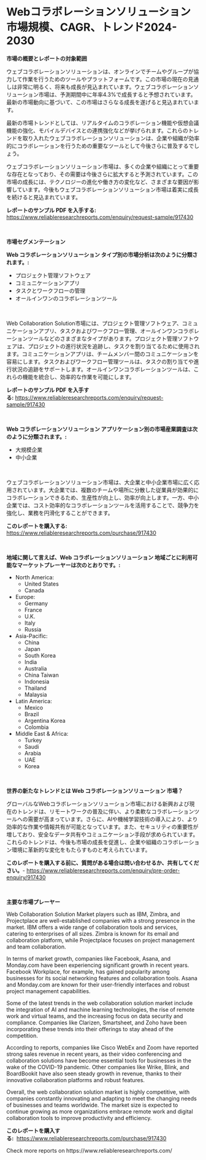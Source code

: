 <p><h1>Webコラボレーションソリューション市場規模、CAGR、トレンド2024-2030</h1></p><p><strong>市場の概要とレポートの対象範囲</strong></p>
<p><p>ウェブコラボレーションソリューションは、オンラインでチームやグループが協力して作業を行うためのツールやプラットフォームです。この市場の現在の見通しは非常に明るく、将来も成長が見込まれています。ウェブコラボレーションソリューション市場は、予測期間中に年率4.3%で成長すると予想されています。最新の市場動向に基づいて、この市場はさらなる成長を遂げると見込まれています。</p><p>最新の市場トレンドとしては、リアルタイムのコラボレーション機能や仮想会議機能の強化、モバイルデバイスとの連携強化などが挙げられます。これらのトレンドを取り入れたウェブコラボレーションソリューションは、企業や組織が効率的にコラボレーションを行うための重要なツールとして今後さらに普及するでしょう。</p><p>ウェブコラボレーションソリューション市場は、多くの企業や組織にとって重要な存在となっており、その需要は今後さらに拡大すると予測されています。この市場の成長には、テクノロジーの進化や働き方の変化など、さまざまな要因が影響しています。今後もウェブコラボレーションソリューション市場は着実に成長を続けると見込まれています。</p></p>
<p><strong>レポートのサンプル PDF を入手する:</strong> <a href="https://www.reliableresearchreports.com/enquiry/request-sample/917430">https://www.reliableresearchreports.com/enquiry/request-sample/917430</a></p>
<p>&nbsp;</p>
<p><strong>市場セグメンテーション</strong></p>
<p><strong>Web コラボレーションソリューション タイプ別の市場分析は次のように分類されます。:</strong></p>
<p><ul><li>プロジェクト管理ソフトウェア</li><li>コミュニケーションアプリ</li><li>タスクとワークフローの管理</li><li>オールインワンのコラボレーションツール</li></ul></p>
<p>&nbsp;</p>
<p><p>Web Collaboration Solution市場には、プロジェクト管理ソフトウェア、コミュニケーションアプリ、タスクおよびワークフロー管理、オールインワンコラボレーションツールなどのさまざまなタイプがあります。プロジェクト管理ソフトウェアは、プロジェクトの進行状況を追跡し、タスクを割り当てるために使用されます。コミュニケーションアプリは、チームメンバー間のコミュニケーションを容易にします。タスクおよびワークフロー管理ツールは、タスクの割り当てや進行状況の追跡をサポートします。オールインワンコラボレーションツールは、これらの機能を統合し、効率的な作業を可能にします。</p></p>
<p><strong>レポートのサンプル PDF を入手する:</strong>&nbsp;<a href="https://www.reliableresearchreports.com/enquiry/request-sample/917430">https://www.reliableresearchreports.com/enquiry/request-sample/917430</a></p>
<p>&nbsp;</p>
<p><strong> Web コラボレーションソリューション アプリケーション別の市場産業調査は次のように分類されます。:</strong></p>
<p><ul><li>大規模企業</li><li>中小企業</li></ul></p>
<p>&nbsp;</p>
<p><p>ウェブコラボレーションソリューション市場は、大企業と中小企業市場に広く応用されています。大企業では、複数のチームや場所に分散した従業員が効果的にコラボレーションできるため、生産性が向上し、効率が向上します。一方、中小企業では、コスト効率的なコラボレーションツールを活用することで、競争力を強化し、業務を円滑化することができます。</p></p>
<p><strong>このレポートを購入する:</strong>&nbsp; <a href="https://www.reliableresearchreports.com/purchase/917430">https://www.reliableresearchreports.com/purchase/917430</a></p>
<p>&nbsp;</p>
<p><strong>地域に関して言えば、Web コラボレーションソリューション 地域ごとに利用可能なマーケットプレーヤーは次のとおりです。:</strong></p>
<p><ul>
    <li>
        North America:
        <ul>
            <li>United States</li>
            <li>Canada</li>
        </ul>
    </li>
    <li>
        Europe:
        <ul>
            <li>Germany</li>
            <li>France</li>
            <li>U.K.</li>
            <li>Italy</li>
            <li>Russia</li>
        </ul>
    </li>
    <li>
        Asia-Pacific:
        <ul>
            <li>China</li>
            <li>Japan</li>
            <li>South Korea</li>
            <li>India</li>
            <li>Australia</li>
            <li>China Taiwan</li>
            <li>Indonesia</li>
            <li>Thailand</li>
            <li>Malaysia</li>
        </ul>
    </li>
    <li>
        Latin America:
        <ul>
            <li>Mexico</li>
            <li>Brazil</li>
            <li>Argentina Korea</li>
            <li>Colombia</li>
        </ul>
    </li>
    <li>
        Middle East & Africa:
        <ul>
            <li>Turkey</li>
            <li>Saudi</li>
            <li>Arabia</li>
            <li>UAE</li>
            <li>Korea</li>
        </ul>
    </li>
    </ul></p>
<p>&nbsp;</p>
<p><strong>世界の新たなトレンドとは Web コラボレーションソリューション 市場？</strong></p>
<p><p>グローバルなWebコラボレーションソリューション市場における新興および現在のトレンドは、リモートワークの普及に伴い、より柔軟なコラボレーションツールへの需要が高まっています。さらに、AIや機械学習技術の導入により、より効率的な作業や情報共有が可能となっています。また、セキュリティの重要性が増しており、安全なデータ共有やコミュニケーション手段が求められています。これらのトレンドは、今後も市場の成長を促進し、企業や組織のコラボレーション環境に革新的な変化をもたらすものと考えられています。</p></p>
<p><strong>このレポートを購入する前に、質問がある場合は問い合わせるか、共有してください。</strong>- <a href="https://www.reliableresearchreports.com/enquiry/pre-order-enquiry/917430">https://www.reliableresearchreports.com/enquiry/pre-order-enquiry/917430</a></p>
<p>&nbsp;</p>
<p><strong>主要な市場プレーヤー</strong></p>
<p><p>Web Collaboration Solution Market players such as IBM, Zimbra, and Projectplace are well-established companies with a strong presence in the market. IBM offers a wide range of collaboration tools and services, catering to enterprises of all sizes. Zimbra is known for its email and collaboration platform, while Projectplace focuses on project management and team collaboration.</p><p>In terms of market growth, companies like Facebook, Asana, and Monday.com have been experiencing significant growth in recent years. Facebook Workplace, for example, has gained popularity among businesses for its social networking features and collaboration tools. Asana and Monday.com are known for their user-friendly interfaces and robust project management capabilities.</p><p>Some of the latest trends in the web collaboration solution market include the integration of AI and machine learning technologies, the rise of remote work and virtual teams, and the increasing focus on data security and compliance. Companies like Clarizen, Smartsheet, and Zoho have been incorporating these trends into their offerings to stay ahead of the competition.</p><p>According to reports, companies like Cisco WebEx and Zoom have reported strong sales revenue in recent years, as their video conferencing and collaboration solutions have become essential tools for businesses in the wake of the COVID-19 pandemic. Other companies like Wrike, Blink, and BoardBookit have also seen steady growth in revenue, thanks to their innovative collaboration platforms and robust features.</p><p>Overall, the web collaboration solution market is highly competitive, with companies constantly innovating and adapting to meet the changing needs of businesses and teams worldwide. The market size is expected to continue growing as more organizations embrace remote work and digital collaboration tools to improve productivity and efficiency.</p></p>
<p><strong>このレポートを購入する:</strong>&nbsp;&nbsp;<a href="https://www.reliableresearchreports.com/purchase/917430">https://www.reliableresearchreports.com/purchase/917430</a></p>
<p>Check more reports on https://www.reliableresearchreports.com/</p>